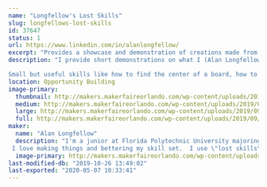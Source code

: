 ```yaml
---
name: "Longfellow's Lost Skills"
slug: longfellows-lost-skills
id: 37647
status: 1
url: https://www.linkedin.com/in/alanlongfellow/
excerpt: "Provides a showcase and demonstration of creations made from Maker-related skills that are no longer common knowledge since the advent of computer technology (such as using machinists' hand tools, manual drafting, restoring vintage tools, etc.)  You don't need a fancy $15,000 CNC machine to make a wooden chair - all you need is a chisel, a saw, a hand plane, and a couple of Maker skills lost to history... until now."
description: "I provide short demonstrations on what I (Alan Longfellow) call \"lost skills\" such as using hand tools to make accurate measurements, using a wood plane rather than an expensive milling machine, manual drafting equipment rather than clunky CAD software, restoring old, rusty yard-sale tools with nothing but steel wool and WD-40, among many other things.

Small but useful skills like how to find the center of a board, how to divide a line, or how to properly use a micrometer caliper, chisel, hand saw, or vernier caliper will be demonstrated.  The centerpiece of my exhibit will be an accurate, precise, custom-built 3D printer dubbed the \"Messingdrucker I\" that I made completely from precision-machined parts intended to demonstrate the need for an accurate, rigid 3D printer in the industry, along with a small (2 ft by 4 ft) model train display featuring vintage 1950s-era Lionel model trains.  So much innovation has been lost to history that I feel that it is important to \"dig it all up\" and use it for the greater good of the Maker community!"
location: Opportunity Building
image-primary:
  thumbnail: http://makers.makerfaireorlando.com/wp-content/uploads/2019/09/57591671_2254017634916238_1598435136904578130_n1-1-150x150.jpg
  medium: http://makers.makerfaireorlando.com/wp-content/uploads/2019/09/57591671_2254017634916238_1598435136904578130_n1-1-300x300.jpg
  large: http://makers.makerfaireorlando.com/wp-content/uploads/2019/09/57591671_2254017634916238_1598435136904578130_n1-1-1024x1024.jpg
  full: http://makers.makerfaireorlando.com/wp-content/uploads/2019/09/57591671_2254017634916238_1598435136904578130_n1-1.jpg
maker:
  name: "Alan Longfellow"
  description: "I'm a junior at Florida Polytechnic University majoring in Mechanical Engineering with a deep passion for math, physics, and creative innovation. 
 I love making things and bettering my skill set.  I use \"lost skills\" that people usually no longer have, such as using manual machine tools and vintage woodworking equipment.  I want to share these skills with people in the area and help get them started if they want to join us Makers!"
  image-primary: http://makers.makerfaireorlando.com/wp-content/uploads/2019/09/Profile.jpg
last-modified-db: "2019-10-26 13:49:02"
last-exported: "2020-05-07 10:33:41"
---
```

